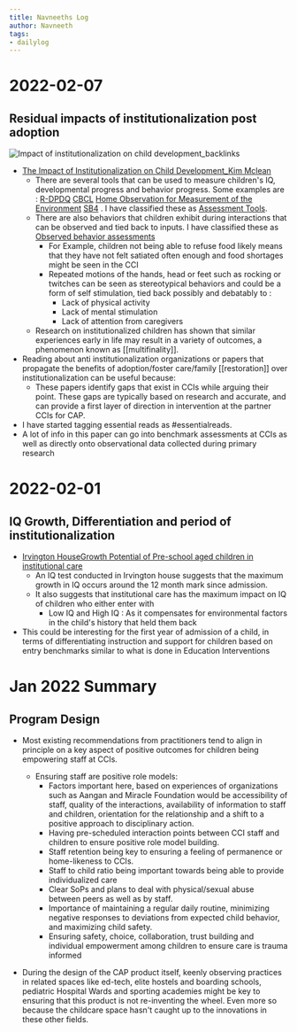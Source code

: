 ```yaml
---
title: Navneeths Log
author: Navneeth
tags:
- dailylog
---
```

# 2022-02-07

## Residual impacts of institutionalization post adoption

 ![Impact of institutionalization on child development_backlinks](https://i.imgur.com/GBTp3Za.png)

- [The Impact of Institutionalization on Child Development_Kim Mclean](Volume%201/Reference%20Reading/Research%20Papers/Global/The%20Impact%20of%20Institutionalization%20on%20Child%20Development_Kim%20Mclean.md)
	- There are several tools that can be used to measure children's IQ, developmental progress and behavior progress. Some examples are : [R-DPDQ](R-DPDQ) [CBCL](CBCL) [Home Observation for Measurement of the Environment](Home%20Observation%20for%20Measurement%20of%20the%20Environment) [SB4](SB4) . I have classified these as [Assessment Tools](Assessment%20Tools). 
	- There are also behaviors that children exhibit during interactions that can be observed and tied back to inputs. I have classified these as [Observed behavior assessments](Volume%201/Roll%20Ups/Observed%20behavior%20assessments.md)
		- For Example, children not being able to refuse food likely means that they have not felt satiated often enough and food shortages might be seen in the CCI
		- Repeated motions of the hands, head or feet such as rocking or twitches can be seen as stereotypical behaviors and could be a form of self stimulation, tied back possibly and debatably to :
			- Lack of physical activity
			- Lack of mental stimulation
			- Lack of attention from caregivers
	- Research on institutionalized children has  shown that similar experiences early in life may  result in a variety of outcomes, a phenomenon known as [[multifinality]].
- Reading about anti institutionalization organizations or papers that propagate the benefits of adoption/foster care/family [[restoration]] over institutionalization can be useful because: 
	-  These papers identify gaps that exist in CCIs while arguing their point. These gaps are typically based on research and accurate, and can provide a first layer of direction in intervention at the partner CCIs for CAP. 
- I have started tagging essential reads as #essentialreads. 
- A lot of info in this paper can go into benchmark assessments at CCIs as well as directly onto observational data collected during primary research

# 2022-02-01
## IQ Growth, Differentiation and period of institutionalization

- [Irvington HouseGrowth Potential of Pre-school aged children in institutional care](Volume%201/Reference%20Reading/CCIs/Intl/Irvington%20HouseGrowth%20Potential%20of%20Pre-school%20aged%20children%20in%20institutional%20care.md) 
	- An IQ test conducted in Irvington house suggests that the maximum growth in IQ occurs around the 12 month mark since admission. 
	- It also suggests that institutional care has the maximum impact on IQ of children who either enter with
		- Low IQ and High IQ : As it compensates for environmental factors in the child's history that held them back
- This could be interesting for the first year of admission of a child, in terms of differentiating instruction and support for children based on entry benchmarks similar to what is done in Education Interventions


# Jan 2022 Summary
## Program Design 

 - Most existing recommendations from practitioners tend to align in principle on a key aspect of positive outcomes for children being empowering staff at CCIs. 
	- Ensuring staff are positive role models:
		- Factors important here, based on experiences of organizations such as Aangan and Miracle Foundation would be accessibility of staff, quality of the interactions, availability of information to staff and children, orientation for the relationship and a shift to a positive approach to disciplinary action.
		 - Having pre-scheduled interaction points between CCI staff and children to ensure positive role model building.
		 - Staff retention being key to ensuring a feeling of permanence or home-likeness to CCIs.
		 - Staff to child ratio being important towards being able to provide individualized care
		 - Clear SoPs and plans to deal with physical/sexual abuse between peers as well as by staff. 
		 -  Importance of maintaining a regular daily routine, minimizing negative responses to deviations from expected child behavior, and maximizing child safety.
		 - Ensuring safety, choice, collaboration, trust building and individual empowerment among children to ensure care is trauma informed


- During the design of the CAP product itself, keenly observing practices in related spaces like ed-tech, elite hostels and boarding schools, pediatric Hospital Wards and sporting academies might be key to ensuring that this product is not re-inventing the wheel. Even more so because the childcare space hasn't caught up to the innovations in these other fields. 